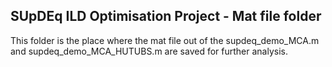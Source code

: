 ## SUpDEq ILD Optimisation Project - Mat file folder
This folder is the place where the mat file out of the supdeq_demo_MCA.m and supdeq_demo_MCA_HUTUBS.m are saved for further analysis. 
